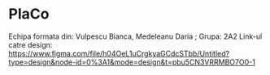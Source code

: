 # PlaCo
Echipa formata din: Vulpescu Bianca, Medeleanu Daria ;
Grupa: 2A2
Link-ul catre design: https://www.figma.com/file/h04OeL1uCrgkyaGCdcSTbb/Untitled?type=design&node-id=0%3A1&mode=design&t=pbu5CN3VRRMBO7O0-1
